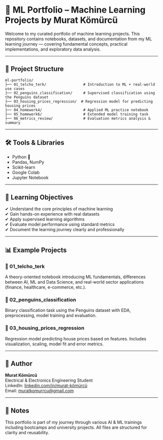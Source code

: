 # 🧠 ML Portfolio – Machine Learning Projects by Murat Kömürcü

Welcome to my curated portfolio of machine learning projects. This repository contains notebooks, datasets, and documentation from my ML learning journey — covering fundamental concepts, practical implementations, and exploratory data analysis.

---

## 📁 Project Structure

```
ml-portfolio/
├── 01_telcho_terk/                 # Introduction to ML + real-world use cases
├── 02_penguins_classification/     # Supervised classification using the Penguins dataset
├── 03_housing_prices_regression/  # Regression model for predicting housing prices
├── 04_homework4/                   # Applied ML practice notebook
├── 05_homework6/                   # Extended model training task
├── 06_metrics_review/              # Evaluation metrics analysis & summary
```

---

## 🛠️ Tools & Libraries
- Python 🐍
- Pandas, NumPy
- Scikit-learn
- Google Colab
- Jupyter Notebook

---

## 🎯 Learning Objectives

✔ Understand the core principles of machine learning  
✔ Gain hands-on experience with real datasets  
✔ Apply supervised learning algorithms  
✔ Evaluate model performance using standard metrics  
✔ Document the learning journey clearly and professionally

---

## 📊 Example Projects

### 📌 01_telcho_terk
A theory-oriented notebook introducing ML fundamentals, differences between AI, ML and Data Science, and real-world sector applications (finance, healthcare, e-commerce, etc.).

### 📌 02_penguins_classification
Binary classification task using the Penguins dataset with EDA, preprocessing, model training and evaluation.

### 📌 03_housing_prices_regression
Regression model predicting house prices based on features. Includes visualization, scaling, model fit and error metrics.

---

## 👤 Author
**Murat Kömürcü**  
Electrical & Electronics Engineering Student  
LinkedIn: [linkedin.com/in/murat-kömürcü](https://www.linkedin.com/in/murat-k%C3%B6m%C3%BCrc%C3%BC-0b3b54173)  
Email: muratkomurrcu@gmail.com

---

## 📌 Notes
This portfolio is part of my journey through various AI & ML trainings including bootcamps and university projects. All files are structured for clarity and reusability.
